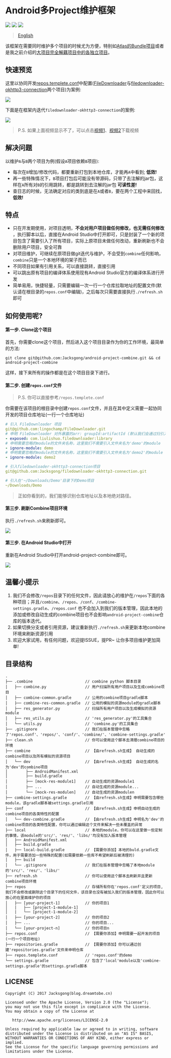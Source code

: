 # Android多Project维护框架

![](https://img.shields.io/badge/combine-project-origin.svg)
![](https://img.shields.io/badge/combine-safely-green.svg)
![](https://img.shields.io/badge/combine-easily-green.svg)

> [English](https://github.com/Jacksgong/android-project-combine)

该框架在需要同时维护多个项目的时候尤为方便，特别如[Atlas的Bundle项目](https://github.com/alibaba/atlas)或者是我之前介绍的[大项目完全解藕项目中的各独立项目](https://blog.dreamtobe.cn/large-project-develop/)。

## 快速预览

这里以协同开发[repos.templete.conf](https://github.com/Jacksgong/android-project-combine/blob/master/repos.templete.conf)中配置([FileDownloader](https://github.com/lingochamp/FileDownloader)与[filedownloader-okhttp3-connection](https://github.com/Jacksgong/filedownloader-okhttp3-connection)两个项目)为案例:

![](https://github.com/Jacksgong/arts/raw/master/android-project-combine/simple-use-zh.gif)

下面是在框架内迭代`filedownloader-okhttp3-connection`的案例:

![](https://github.com/Jacksgong/arts/raw/master/android-project-combine/maintain-zh.gif)

> P.S. 如果上面视频显示不了，可以点击[视频1](https://github.com/Jacksgong/arts/raw/master/android-project-combine/simple-use-zh.mp4)、[视频2](https://github.com/Jacksgong/arts/raw/master/android-project-combine/maintain-zh.mp4)下载视频

## 解决问题

以维护`A`与`B`两个项目为例(假设`A`项目依赖`B`项目):

- 每次在`B`增加/修改代码，都要重新打包到本地仓库，才能再`A`中看到; **低效!**
- 再一些特殊情况下，`B`项目打包后可能没有带源码，只带了去注解的jar包，这样在`A`所有对`B`的引用跳转，都是跳转到去注解的jar包 **可读性差!**
- 查日志的时候，无法确定对应的类到底是在`A`或者`B`，要在两个工程中来回找，**低效!**

## 特点

- 只在开发期使用，对项目透明，**不会对用户项目做任何修改，也无需任何修改** ，执行脚本以后，直接在Android Studio中打开即可，只是封装了一个新的项目包含了需要引入了所有项目，实际上原项目未做任何改动，重新刷新也不会删除用户项目，安全可靠
- 对项目维护，可继续在原项目做git迭代与维护，不会受到`combine`任何影响，`combine`只是一个本地环境的架子而已
- 不同项目如果有引用关系，可以直接跳转，直接引用
- 可以跳出原有项目的编译体系使用现有Android Studio官方的编译体系进行开发
- 简单易用，快捷轻量，只需要编辑一次一行一个仓库拉取地址的配置文件(默认请在根目录的`repos.conf`中编辑)，之后每次只需要直接执行`./refresh.sh`即可


## 如何使用呢?

#### 第一步. Clone这个项目 

首先，你需要clone这个项目，然后进入这个项目目录作为你的工作环境，最简单的方法:

```shell
git clone git@github.com:Jacksgong/android-project-combine.git && cd android-project-combine
```

这样，接下来所有的操作都是在这个项目目录下进行。

#### 第二步. 创建`repos.conf`文件

> P.S. 你可以直接参考`/repos.templete.conf`

你需要在该项目的根目录中创建`repos.conf`文件，并且在其中定义需要一起协同开发的项目仓库地址(一行一个仓库地址)

```yml
# 引入 FileDownloader 项目
git@github.com:lingochamp/FileDownloader.git
# 申明 FileDownloader 对外暴露的arr: groupId:artifactId (默认我们会通过扫引入项目的根目录的pom文件来获取该参数，如果你不是通过pom的方式，推荐在这里直接定义即可)
- exposed: com.liulishuo.filedownloader:library
# 申明需要忽略的module的文件夹名称，这里我们不需要引入文件夹名为'demo'的module
- ignore-module: demo
# 申明需要忽略的module的文件夹名称，这里我们不需要引入文件夹名为'demo2'的module
- ignore-module: demo2

# 引入filedownloader-okhttp3-connection项目
git@github.com:Jacksgong/filedownloader-okhttp3-connection.git

# 引入在'~/Downloads/Demo'目录下的Demo项目
~/Downloads/Demo
```

> 正如你看到的，我们能够识别仓库地址以及本地绝对路径。

#### 第三步. 刷新Combine项目环境

执行`./refresh.sh`来刷新即可。

![](https://github.com/Jacksgong/arts/raw/master/android-project-combine/refresh-demo.gif)

#### 第三步. 在Android Studio中打开

重新在Android Studio中打开android-project-combine即可。

![](https://github.com/Jacksgong/arts/raw/master/android-project-combine/android-studio-demo.gif)

## 温馨小提示

1. 我们不会修改`/repos`目录下的任何文件，因此请放心的维护在`/repos`下面的各种项目；并且`/combine`、`/repos`、`/conf`、`/combine-settings.gradle`、`/repos.conf` 也不会加入到我们的版本管理，因此本地的添加或修改自动生成的combine项目也不会影响`android-project-combine`仓库的版本迭代。
2. 如果切换分支或者引用资源，建议重新执行`./refresh.sh`来更新本地combine环境来刷新资源引用
3. 欢迎大家试用，有任何问题，欢迎提ISSUE，提PR~ 让你多项目维护更加简单!

## 目录结构 

```
.
├── .combine                       // combine python 脚本目录
│   ├── combine.py                 // 用户扫描所有用户项目以及生成combine项目
│   ├── combine-common.gradle      // 公用的combine项目gradle脚本
│   ├── combine-res-common.gradle  // 公用的模拟的资源module的gradle脚本
│   ├── res_generator.py           // 扫描所有用户项目以及生成模拟的资源module  
│   ├── res_utils.py               // 'res_generator.py'的工具集合
│   └── utils.py                   // 'combine.py'的工具集合
├── .gitignore                     // 我们在版本管理中忽略了'repos.conf'、'repos/'、'conf/'、'combine/'、'combine-settings.gradle'
├── clean.sh                       // 你可以使用这个脚本去清理combine项目的环境
├── combine                        // 【由refresh.sh生成】 自动生成的combine项目以及所有模拟的资源项目
│   └── dev                        // 【由refresh.sh生成】 自动生成的名为'dev'的combine项目
│        ├── AndroidManifest.xml   
│        ├── build.gradle          
│        ├── [mock-res-module1]    // 自动生成的资源module1
│        ├── ...                   // 自动生成的资源module...
│        └── [mock-res-modulen]    // 自动生成的资源modulen
├── combine-settings.gradle        // 【由refresh.sh生成】申明需要包含哪些module，该gradle脚本被settings.gradle引用
├── conf                           // 【由refresh.sh生成】申明自动生成的combine项目的各类特性的配置 
│   └── dev-combine.gradle         // 【由refresh.sh生成】申明名为'dev'的combine项目的各类特性配置，你可以通过编辑这个文件来解决一些未覆盖的异常
├── local                          // 本地的module，你可以在这里做一些定制的事情，该module的'src/'、'res/'、'libs/'均没有加入版本管理
│   ├── AndroidManifest.xml        
│   ├── build.gradle               
│   ├── local-build.gradle         // 【需要你添加】本地的buld.gradle文件，用于需要添加一些特殊的配置(如需要依赖一些库不希望刷新后被清理的)
│   ├── build                   
│   └── .gitignore                 // 我们在版本管理中忽略了本地module的'src/'、'res/'、'libs/'
├── refresh.sh                     // 你可以使用这个脚本去刷新并且更新combine项目环境
├── repos                          // 存储所有你在'repos.conf'定义的项目, 我们不会修改或删除这个目录下的任何文件，该目录也没有被加入我们的版本管理，因此你可以放心的在里面维护你的项目
│   ├── [your-project-1]           // 你的项目1
│   |   ├── [project-1-module-1]
│   |   └── [project-1-module-2]
│   ├── [your-project-2]           // 你的项目2
│   ├── ...                        // 你的项目...
│   └── [your-project-n]           // 你的项目n
├── repos.conf                     // 【需要你添加】申明需要一起开发的项目(一行一个项目地址)
├── repositories.gradle            // 【需要你添加】你可以通过创建'repositories.gradle'文件来申明仓库
├── repos.templete.conf            // 'repos.conf'的demo
└── settings.gradle                // 包含了'local'module以及'combine-settings.gradle'的settings.gradle脚本
```

## LICENSE

```
Copyright (C) 2017 Jacksgong(blog.dreamtobe.cn)

Licensed under the Apache License, Version 2.0 (the "License");
you may not use this file except in compliance with the License.
You may obtain a copy of the License at

   http://www.apache.org/licenses/LICENSE-2.0

Unless required by applicable law or agreed to in writing, software
distributed under the License is distributed on an "AS IS" BASIS,
WITHOUT WARRANTIES OR CONDITIONS OF ANY KIND, either express or implied.
See the License for the specific language governing permissions and
limitations under the License.
```

